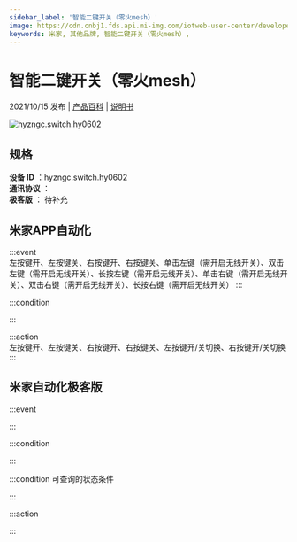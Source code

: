 ```yaml
---
sidebar_label: '智能二键开关（零火mesh）'
image: https://cdn.cnbj1.fds.api.mi-img.com/iotweb-user-center/developer_1679068994011ntnSVMbb.png?GalaxyAccessKeyId=AKVGLQWBOVIRQ3XLEW&Expires=9223372036854775807&Signature=5Jp1BolEMhG84/fdFA/LhL8CjWY=
keywords: 米家, 其他品牌, 智能二键开关（零火mesh）, 
---
```

# 智能二键开关（零火mesh）

2021/10/15 发布 | [产品百科](https://home.mi.com/webapp/content/baike/product/index.html?model=hyzngc.switch.hy0602/) | [说明书](https://home.mi.com/views/introduction.html?model=hyzngc.switch.hy0602&region=cn)

![hyzngc.switch.hy0602](https://cdn.cnbj1.fds.api.mi-img.com/iotweb-user-center/developer_1679068994011ntnSVMbb.png?GalaxyAccessKeyId=AKVGLQWBOVIRQ3XLEW&Expires=9223372036854775807&Signature=5Jp1BolEMhG84/fdFA/LhL8CjWY=)

## 规格  
> 
**设备 ID** ：hyzngc.switch.hy0602  
**通讯协议** ：  
**极客版**  ： 待补充 


## 米家APP自动化  

:::event  
左按键开、左按键关、右按键开、右按键关、单击左键（需开启无线开关）、双击左键（需开启无线开关）、长按左键（需开启无线开关）、单击右键（需开启无线开关）、双击右键（需开启无线开关）、长按右键（需开启无线开关）
:::

:::condition  

:::

:::action   
左按键开、左按键关、右按键开、右按键关、左按键开/关切换、右按键开/关切换
:::

## 米家自动化极客版  

:::event  

:::

:::condition  

:::

:::condition 可查询的状态条件  

:::

:::action  

:::

        
